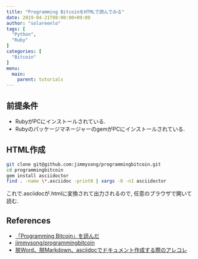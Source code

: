```yaml
---
title: "Programming BitcoinをHTMLで読んでみる"
date: 2019-04-21T08:00:00+09:00
author: "solareenlo"
tags: [
  "Python",
  "Ruby"
]
categories: [
  "Bitcoin"
]
menu:
  main:
    parent: tutorials
---
```


## 前提条件
- RubyがPCにインストールされている.
- RubyのパッケージマネージャーのgemがPCにインストールされている.

## HTML作成
```bash
git clone git@github.com:jimmysong/programmingbitcoin.git
cd programmingbitcoin
gem install asciidoctor
find . -name \*.asciidoc -print0 | xargs -0 -n1 asciidoctor
```
これで.asciidocが.htmlに変換されて出力されるので, 任意のブラウザで開いて読む.

## References
- [「Programming Bitcoin」を読んだ](https://kiririmode.hatenablog.jp/entry/20190120/1547938372)
- [jimmysong/programmingbitcoin](https://github.com/jimmysong/programmingbitcoin)
- [脱Word、脱Markdown、asciidocでドキュメント作成する際のアレコレ](https://qiita.com/tamikura@github/items/5d3f62dae55617ee42bb)
